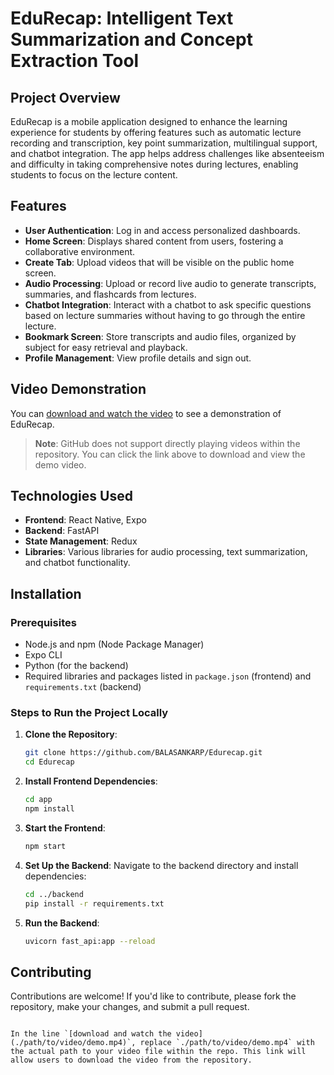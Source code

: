 

# EduRecap: Intelligent Text Summarization and Concept Extraction Tool

## Project Overview

EduRecap is a mobile application designed to enhance the learning experience for students by offering features such as automatic lecture recording and transcription, key point summarization, multilingual support, and chatbot integration. The app helps address challenges like absenteeism and difficulty in taking comprehensive notes during lectures, enabling students to focus on the lecture content.

## Features

- **User Authentication**: Log in and access personalized dashboards.
- **Home Screen**: Displays shared content from users, fostering a collaborative environment.
- **Create Tab**: Upload videos that will be visible on the public home screen.
- **Audio Processing**: Upload or record live audio to generate transcripts, summaries, and flashcards from lectures.
- **Chatbot Integration**: Interact with a chatbot to ask specific questions based on lecture summaries without having to go through the entire lecture.
- **Bookmark Screen**: Store transcripts and audio files, organized by subject for easy retrieval and playback.
- **Profile Management**: View profile details and sign out.

## Video Demonstration

You can [download and watch the video](./path/to/video/demo.mp4) to see a demonstration of EduRecap.

> **Note**: GitHub does not support directly playing videos within the repository. You can click the link above to download and view the demo video.

## Technologies Used

- **Frontend**: React Native, Expo
- **Backend**: FastAPI
- **State Management**: Redux
- **Libraries**: Various libraries for audio processing, text summarization, and chatbot functionality.

## Installation

### Prerequisites

- Node.js and npm (Node Package Manager)
- Expo CLI
- Python (for the backend)
- Required libraries and packages listed in `package.json` (frontend) and `requirements.txt` (backend)

### Steps to Run the Project Locally

1. **Clone the Repository**:
   ```bash
   git clone https://github.com/BALASANKARP/Edurecap.git
   cd Edurecap
   

2. **Install Frontend Dependencies**:
   ```bash
   cd app
   npm install
   ```

3. **Start the Frontend**:
   ```bash
   npm start
   ```

4. **Set Up the Backend**: Navigate to the backend directory and install dependencies:
   ```bash
   cd ../backend
   pip install -r requirements.txt
   ```

5. **Run the Backend**:
   ```bash
   uvicorn fast_api:app --reload
   ```

## Contributing

Contributions are welcome! If you'd like to contribute, please fork the repository, make your changes, and submit a pull request.
```

In the line `[download and watch the video](./path/to/video/demo.mp4)`, replace `./path/to/video/demo.mp4` with the actual path to your video file within the repo. This link will allow users to download the video from the repository.
